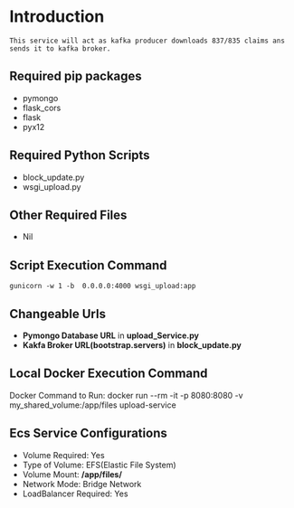 # Introduction

    This service will act as kafka producer downloads 837/835 claims ans sends it to kafka broker.

## Required pip packages

- pymongo
- flask_cors
- flask
- pyx12

## Required Python Scripts

- block_update.py
- wsgi_upload.py
  
## Other Required  Files

- Nil

## Script Execution Command

    gunicorn -w 1 -b  0.0.0.0:4000 wsgi_upload:app

## Changeable Urls

- **Pymongo Database URL** in **upload_Service.py**
- **Kakfa Broker URL(bootstrap.servers)** in **block_update.py**

## Local Docker Execution Command

Docker Command to Run: docker run --rm -it -p 8080:8080 -v my_shared_volume:/app/files upload-service

## Ecs Service Configurations

- Volume Required: Yes
- Type of Volume: EFS(Elastic File System)
- Volume Mount: **/app/files/**
- Network Mode: Bridge Network
- LoadBalancer Required: Yes